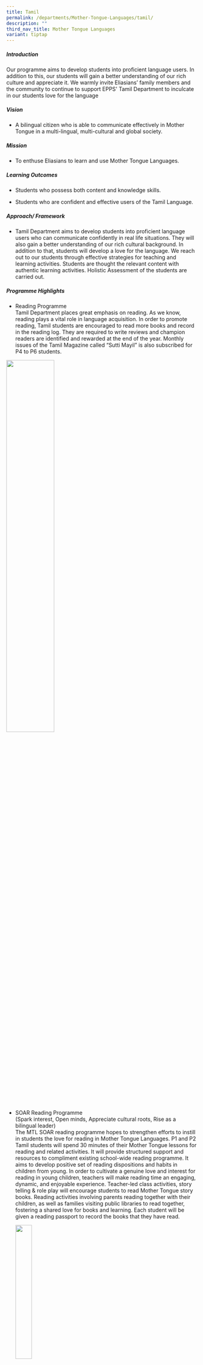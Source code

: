```yaml
---
title: Tamil
permalink: /departments/Mother-Tongue-Languages/tamil/
description: ""
third_nav_title: Mother Tongue Languages
variant: tiptap
---
```

<h5>Introduction</h5>
<p>Our programme aims to develop students into proficient language users.
In addition to this, our students will gain a better understanding of our
rich culture and appreciate it. We warmly invite Eliasians’ family members
and the community to continue to support EPPS' Tamil Department to inculcate
in our students love for the language</p>
<h5>Vision</h5>
<ul data-tight="true" class="tight">
<li>
<p>A bilingual citizen who is able to communicate effectively in Mother Tongue
in a&nbsp;multi-lingual, multi-cultural and global society.</p>
</li>
</ul>
<h5>Mission</h5>
<ul data-tight="true" class="tight">
<li>
<p>To enthuse Eliasians to learn and use Mother Tongue Languages.&nbsp;</p>
</li>
</ul>
<h5>Learning Outcomes</h5>
<ul data-tight="true" class="tight">
<li>
<p>Students who possess both content and knowledge skills.</p>
</li>
<li>
<p>Students who are confident and effective users of the Tamil Language.</p>
</li>
</ul>
<h5>Approach/ Framework</h5>
<ul data-tight="true" class="tight">
<li>
<p>Tamil Department aims to develop students into proficient language users
who can communicate confidently in real life situations. They will also
gain a better understanding of our rich cultural background. In addition
to that, students will develop a love for the language. We reach out to
our students through effective strategies for teaching and learning activities.
Students are thought the relevant content with authentic learning activities.
Holistic Assessment of the students are carried out.&nbsp;</p>
</li>
</ul>
<h5>Programme Highlights</h5>
<ul data-tight="true" class="tight">
<li>
<p>Reading Programme
<br>Tamil Department places great emphasis on reading. As we know, reading
plays a vital role in language acquisition. In order to promote reading,
Tamil students are encouraged to read more books and record in the reading
log. They are required to write reviews and champion readers are identified
and rewarded at the end of the year. Monthly issues of the Tamil Magazine
called “Sutti Mayil” is also subscribed for P4 to P6 students.</p>
</li>
</ul>
<div class="isomer-image-wrapper">
<img style="width:50%" height="auto" width="100%" src="/images/tam1.png">
</div>
<ul data-tight="true" class="tight">
<li>
<p>SOAR Reading Programme
<br>(Spark interest, Open minds, Appreciate cultural roots, Rise as a bilingual
leader)
<br>The MTL SOAR reading programme hopes to strengthen efforts to instill
in students the love for reading in Mother Tongue Languages. P1 and P2
Tamil students will spend 30 minutes of their Mother Tongue lessons for
reading and related activities. It will provide structured support and
resources to compliment existing school-wide reading programme. It aims
to develop positive set of reading dispositions and habits in children
from young. In order to cultivate a genuine love and interest for reading
in young children, teachers will make reading time an engaging, dynamic,
and enjoyable experience. Teacher-led class activities, story telling &amp;
role play will encourage students to read Mother Tongue story books. Reading
activities involving parents reading together with their children, as well
as families visiting public libraries to read together, fostering a shared
love for books and learning. Each student will be given a reading passport
to record the books that they have read.&nbsp;</p>
<div class="isomer-image-wrapper">
<img style="width:30%" height="auto" width="100%" src="/images/tl_20jan2025.png">
</div>
</li>
<li>
<p>Mother Tongue Language Fortnight
<br>The Tamil Department organises various activities in conjunction with
the Mother Tongue Language Fortnight. Singing Competition for P1, Character
Portrayal Competition for P2, Story-telling competition for P3, Twisted
Tales Competition for P4 and Oratorical Competition&nbsp;for P5 and Advertising
Competition for P6 are some of the activities to be conducted during the
MTL Fortnight. Students will also play some traditional games such as Parama
Patham,&nbsp;Pallankuzhi&nbsp;and Aadu Puli Aattam. They will also play
the improvised Taboo game in Tamil.</p>
</li>
</ul>
<ul>
<li>
<p>Mother Tongue Support Programme
<br>This programme is for students in Primary 3 and Primary 4.&nbsp;&nbsp;MTSP
caters to students who need additional support in the learning of Mother
Tongue. The students are identified by their respective schools based on
their performance in basic oracy and reading skills in the Tamil Language
at the end of Primary 2 and Primary 3 respectively. The number of students
in this programme is small. Lessons are conducted during curriculum time.</p>
<p></p>
<div class="isomer-image-wrapper">
<img style="width: 100%" height="auto" width="100%" alt="TL MTL 2025_(1)" src="/images/TL_MTL_2025__1_.jpg">
</div>
<p></p>
<div class="isomer-image-wrapper">
<img style="width: 100%" height="auto" width="100%" alt="TL MTL 2025_(2)" src="/images/TL_MTL_2025__2_.jpg">
</div>
</li>
<li>
<p>Cultural Activities
<br>The P5 Tamil students had the Villupaatu Workshop, an ancient form of
musical story-telling on 31st March and 1st April in conjunction with the
Mother-Tongue Language Fortnight. During the workshop, students learnt
about the origin of Villupaatu, the occasions this style of storytelling
was used, how a villupattu is performed and how it is different from traditional
storytelling methods. Thereafter, the students worked in groups to perform
a villupaatu to their classmates confidently. This workshop helped the
students improve their spoken, listening and reading skills.</p>
</li>
</ul>
<div class="isomer-image-wrapper">
<img style="width:60%" height="auto" width="100%" src="/images/tam19jan_3.jpg">
</div>
<div class="isomer-image-wrapper">
<img style="width:60%" height="auto" width="100%" src="/images/tam19jan_4.jpg">
</div>
<ul data-tight="true" class="tight">
<li>
<p>Deepavali
<br>Deepavali is celebrated each year to promote the understanding of Indian
traditions and customs. The objective is to have a fun-filled Deepavali
celebration for the students and to enrich them with traditional culture
and values.</p>
</li>
</ul>
<div class="isomer-image-wrapper">
<img style="width:60%" height="auto" width="100%" src="/images/tam8.png">
</div>
<ul data-tight="true" class="tight">
<li>
<p>External Competitions
<br>Our students will be taking part in various competitions organised by
the Telok Blangah CC. Students from P2 will take part in the Reading competition.
P3 and P4 students will take part in the story-telling competition and
essay-writing competition respectively. Students from P5 and P6 will be
taking part in the oratorical competition.</p>
</li>
</ul>
<p></p>
